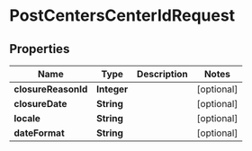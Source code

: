 # PostCentersCenterIdRequest

## Properties
Name | Type | Description | Notes
------------ | ------------- | ------------- | -------------
**closureReasonId** | **Integer** |  |  [optional]
**closureDate** | **String** |  |  [optional]
**locale** | **String** |  |  [optional]
**dateFormat** | **String** |  |  [optional]

